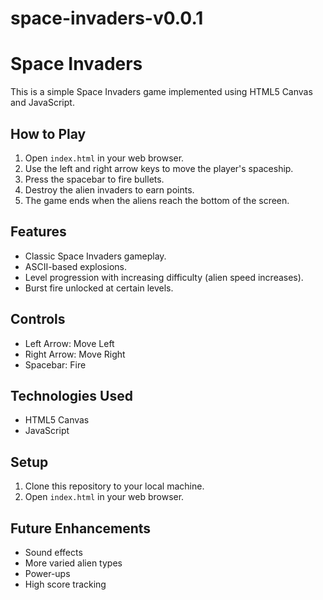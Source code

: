 # space-invaders-v0.0.1

# Space Invaders

This is a simple Space Invaders game implemented using HTML5 Canvas and JavaScript.

## How to Play

1.  Open `index.html` in your web browser.
2.  Use the left and right arrow keys to move the player's spaceship.
3.  Press the spacebar to fire bullets.
4.  Destroy the alien invaders to earn points.
5.  The game ends when the aliens reach the bottom of the screen.

## Features

-   Classic Space Invaders gameplay.
-   ASCII-based explosions.
-   Level progression with increasing difficulty (alien speed increases).
-   Burst fire unlocked at certain levels.

## Controls

-   Left Arrow: Move Left
-   Right Arrow: Move Right
-   Spacebar: Fire

## Technologies Used

-   HTML5 Canvas
-   JavaScript

## Setup

1.  Clone this repository to your local machine.
2.  Open `index.html` in your web browser.

## Future Enhancements

-   Sound effects
-   More varied alien types
-   Power-ups
-   High score tracking


